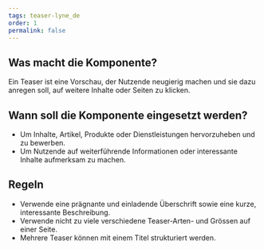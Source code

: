 ```yaml
---
tags: teaser-lyne_de
order: 1
permalink: false
---
```


## Was macht die Komponente?
Ein Teaser ist eine Vorschau, der Nutzende neugierig machen und sie dazu anregen soll, auf weitere Inhalte oder Seiten zu klicken.

## Wann soll die Komponente eingesetzt werden?
* Um Inhalte, Artikel, Produkte oder Dienstleistungen hervorzuheben und zu bewerben.
* Um Nutzende auf weiterführende Informationen oder interessante Inhalte aufmerksam zu machen.

## Regeln
* Verwende eine prägnante und einladende Überschrift sowie eine kurze, interessante Beschreibung.
* Verwende nicht zu viele verschiedene Teaser-Arten- und Grössen auf einer Seite.
* Mehrere Teaser können mit einem Titel strukturiert werden.